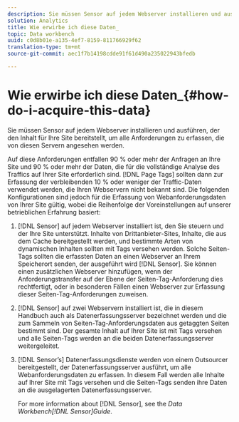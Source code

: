 ```yaml
---
description: Sie müssen Sensor auf jedem Webserver installieren und ausführen, der den Inhalt für Ihre Site bereitstellt, um alle Anforderungen zu erfassen, die von diesen Servern angesehen werden.
solution: Analytics
title: Wie erwirbe ich diese Daten_
topic: Data workbench
uuid: c0d8b01e-a135-4ef7-8159-811766929f62
translation-type: tm+mt
source-git-commit: aec1f7b14198cdde91f61d490a235022943bfedb

---
```



# Wie erwirbe ich diese Daten_{#how-do-i-acquire-this-data}

Sie müssen Sensor auf jedem Webserver installieren und ausführen, der den Inhalt für Ihre Site bereitstellt, um alle Anforderungen zu erfassen, die von diesen Servern angesehen werden.

Auf diese Anforderungen entfallen 90 % oder mehr der Anfragen an Ihre Site und 90 % oder mehr der Daten, die für die vollständige Analyse des Traffics auf Ihrer Site erforderlich sind. [!DNL Page Tags] sollten dann zur Erfassung der verbleibenden 10 % oder weniger der Traffic-Daten verwendet werden, die Ihren Webservern nicht bekannt sind. Die folgenden Konfigurationen sind jedoch für die Erfassung von Webanforderungsdaten von Ihrer Site gültig, wobei die Reihenfolge der Voreinstellungen auf unserer betrieblichen Erfahrung basiert:

1. [!DNL Sensor] auf jedem Webserver installiert ist, den Sie steuern und der Ihre Site unterstützt. Inhalte von Drittanbieter-Sites, Inhalte, die aus dem Cache bereitgestellt werden, und bestimmte Arten von dynamischen Inhalten sollten mit Tags versehen werden. Solche Seiten-Tags sollten die erfassten Daten an einen Webserver an Ihrem Speicherort senden, der ausgeführt wird [!DNL Sensor]. Sie können einen zusätzlichen Webserver hinzufügen, wenn der Anforderungstransfer auf der Ebene der Seiten-Tag-Anforderung dies rechtfertigt, oder in besonderen Fällen einen Webserver zur Erfassung dieser Seiten-Tag-Anforderungen zuweisen.
1. [!DNL Sensor] auf zwei Webservern installiert ist, die in diesem Handbuch auch als Datenerfassungsserver bezeichnet werden und die zum Sammeln von Seiten-Tag-Anforderungsdaten aus getaggten Seiten bestimmt sind. Der gesamte Inhalt auf Ihrer Site ist mit Tags versehen und alle Seiten-Tags werden an die beiden Datenerfassungsserver weitergeleitet.
1. [!DNL Sensor’s] Datenerfassungsdienste werden von einem Outsourcer bereitgestellt, der Datenerfassungsserver ausführt, um alle Webanforderungsdaten zu erfassen. In diesem Fall werden alle Inhalte auf Ihrer Site mit Tags versehen und die Seiten-Tags senden ihre Daten an die ausgelagerten Datenerfassungsserver.

   For more information about [!DNL Sensor], see the *Data Workbench[!DNL Sensor]Guide*.

